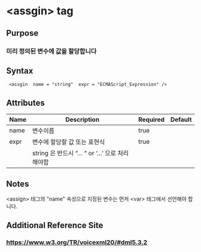     
# \<assgin> tag
## Purpose
### 미리 정의된 변수에 값을 할당합니다

## Syntax
     <assgin  name = "string"  expr = "ECMAScript_Expression" />
## Attributes
|Name |Description |Required |Default|
|-----|------------|---------|-------|
|name | 변수이름    | true    |       |
|expr | 변수에 할당할 값 또는 표현식|true| |
|     | string 은 반드시 “… “  or  ‘…’ 으로 처리해야함||

## Notes
\<assign> 태그의 "name" 속성으로 지정된 변수는 먼저 \<var> 태그에서 선언해야 합니다.
## Additional Reference Site
### https://www.w3.org/TR/voicexml20/#dml5.3.2
